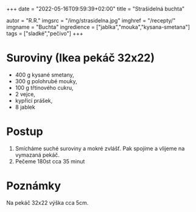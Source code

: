 +++
date = "2022-05-16T09:59:39+02:00"
title = "Strašidelná buchta"

autor = "R.R."
imgsrc = "/img/strasidelna.jpg"
imghref = "/recepty/"
imgname = "Buchta"
ingredience = ["jablka","mouka","kysana-smetana"]
tags = ["sladké","pečivo"]
+++

# Suroviny (Ikea pekáč 32x22)
- 400 g kysané smetany,
- 300 g polohrubé mouky,
- 100 g třtinového cukru,
- 2 vejce,
- kypřící prášek,
- 8 jablek

# Postup
1. Smícháme suché suroviny a mokré zvlášť. Pak spojíme a vlijeme na vymazaná pekáč.
2. Pečeme 180st cca 35 minut

# Poznámky
 Na pekáč 32x22 výška cca 5cm.

<!--more-->